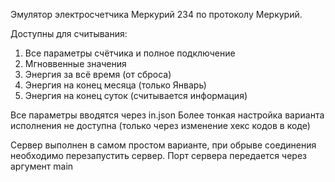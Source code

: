 Эмулятор электросчетчика Меркурий 234 по протоколу Меркурий.

Доступны для считывания:
1. Все параметры счётчика и полное подключение
2. Мгноввенные значения
3. Энергия за всё время (от сброса)
4. Энергия на конец месяца (только Январь)
5. Энергия на конец суток (считывается информация)

Все параметры вводятся через in.json
Более тонкая настройка варианта исполнения не доступна (только через изменение хекс кодов в коде)

Сервер выполнен в самом простом варианте, при обрыве соединения необходимо перезапустить сервер.
Порт сервера передается через аргумент main
